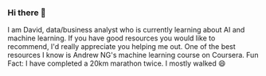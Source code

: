 ### Hi there 👋
I am David,  data/business analyst who is currently learning about AI and machine learning. If you have good resources you would like to recommend, I'd really appreciate you helping me out. One of the best resources I know is Andrew NG's machine learning course on Coursera. 
Fun Fact: I have completed a 20km marathon twice. I mostly walked 😄

<!--
**ValuError/ValuError** is a ✨ _special_ ✨ repository because its `README.md` (this file) appears on your GitHub profile.

Here are some ideas to get you started:

- 🔭 I’m currently working on ...
- 🌱 I’m currently learning ...
- 👯 I’m looking to collaborate on ...
- 🤔 I’m looking for help with ...
- 💬 Ask me about ...
- 📫 How to reach me: ...
- 😄 Pronouns: ...
- ⚡ Fun fact: ...
-->
